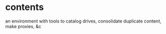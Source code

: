 # contents
an environment with tools to catalog drives, consolidate duplicate content, make proxies, &amp;c
